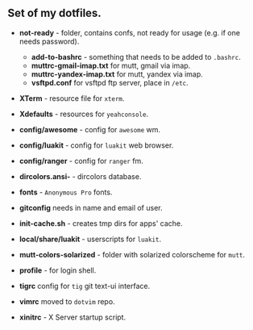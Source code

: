 Set of my dotfiles.
-------------------

-	__not-ready__ - folder, contains confs, not ready for usage (e.g. if one needs password).
	-	__add-to-bashrc__ - something that needs to be added to `.bashrc`.
	-	__muttrc-gmail-imap.txt__ for mutt, gmail via imap.
	-	__muttrc-yandex-imap.txt__ for mutt, yandex via imap.
	-	__vsftpd.conf__ for vsftpd ftp server, place in `/etc`.

-	__XTerm__ - resource file for `xterm`.
-	__Xdefaults__ - resources for `yeahconsole`.
-	__config/awesome__ - config for `awesome` wm.
-	__config/luakit__ - config for `luakit` web browser.
-	__config/ranger__ - config for `ranger` fm.
-	__dircolors.ansi-__ - dircolors database.
-	__fonts__ - `Anonymous Pro` fonts.
-	__gitconfig__ needs in name and email of user.
-	__init-cache.sh__ - creates tmp dirs for apps' cache.
-	__local/share/luakit__ - userscripts for `luakit`.
-	__mutt-colors-solarized__ - folder with solarized colorscheme for `mutt`.
-	__profile__ - for login shell.
-	__tigrc__ config for `tig` git text-ui interface.
-	__vimrc__ moved to `dotvim` repo.
-	__xinitrc__ - X Server startup script.


